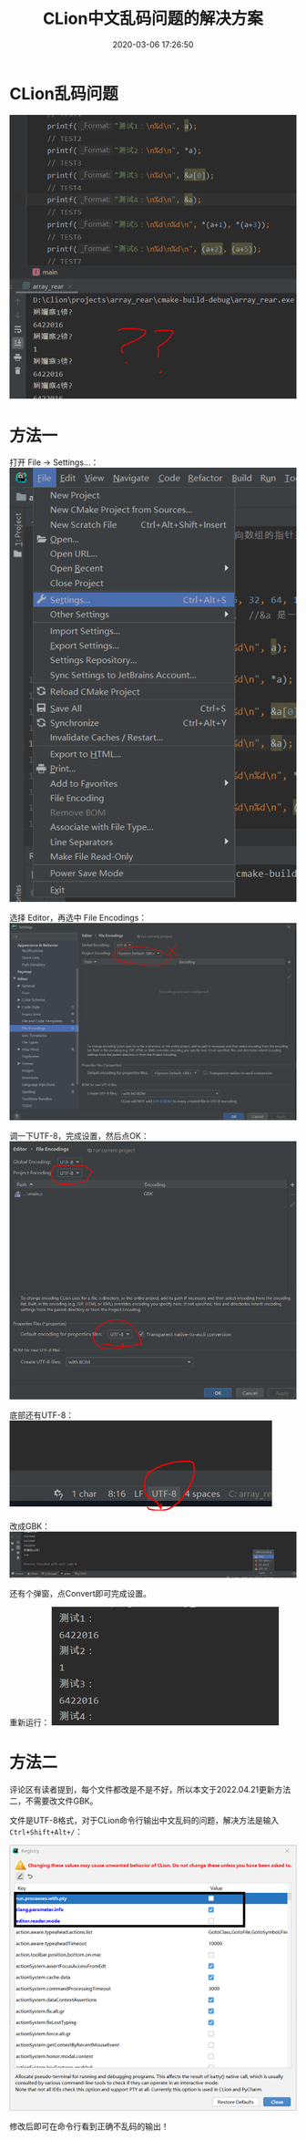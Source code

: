 ﻿---
title: CLion中文乱码问题的解决方案
date: 2020-03-06 17:26:50
summary: CLion是JetBrains提供的、主要开发C/C++的IDE产品，但运行可能出现中文乱码问题，本文提供一种解决方案。
tags:
- C语言
- C++
- CLion
categories:
- 开发技术
---

# CLion乱码问题

![](../../../images/软件开发/C_C++/CLion中文乱码问题的解决方案/1.png)

# 方法一

打开 File → Settings...：
![](../../../images/软件开发/C_C++/CLion中文乱码问题的解决方案/2.png)

选择 Editor，再选中 File Encodings：
![](../../../images/软件开发/C_C++/CLion中文乱码问题的解决方案/3.png)

调一下UTF-8，完成设置，然后点OK：
![](../../../images/软件开发/C_C++/CLion中文乱码问题的解决方案/4.png)

底部还有UTF-8：
![](../../../images/软件开发/C_C++/CLion中文乱码问题的解决方案/5.png)

改成GBK：
![](../../../images/软件开发/C_C++/CLion中文乱码问题的解决方案/6.png)

还有个弹窗，点Convert即可完成设置。

重新运行：
![](../../../images/软件开发/C_C++/CLion中文乱码问题的解决方案/7.png)

# 方法二
评论区有读者提到，每个文件都改是不是不好，所以本文于2022.04.21更新方法二，不需要改文件GBK。

文件是UTF-8格式，对于CLion命令行输出中文乱码的问题，解决方法是输入`Ctrl+Shift+Alt+/`：

![](../../../images/软件开发/C_C++/CLion中文乱码问题的解决方案/8.png)

修改后即可在命令行看到正确不乱码的输出！
